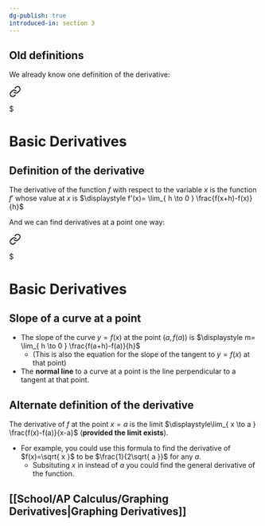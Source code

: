 ```yaml
---
dg-publish: true
introduced-in: section 3
---
```

## Old definitions
We already know one definition of the derivative:  

<div class="transclusion internal-embed is-loaded"><a class="markdown-embed-link" href="/basic-derivatives/#definition-of-the-derivative" aria-label="Open link"><svg xmlns="http://www.w3.org/2000/svg" width="24" height="24" viewBox="0 0 24 24" fill="none" stroke="currentColor" stroke-width="2" stroke-linecap="round" stroke-linejoin="round" class="svg-icon lucide-link"><path d="M10 13a5 5 0 0 0 7.54.54l3-3a5 5 0 0 0-7.07-7.07l-1.72 1.71"></path><path d="M14 11a5 5 0 0 0-7.54-.54l-3 3a5 5 0 0 0 7.07 7.07l1.71-1.71"></path></svg></a><div class="markdown-embed">

$<div class="markdown-embed-title">

# Basic Derivatives

</div>


## Definition of the derivative
The derivative of the function $f$ with respect to the variable $x$ is the function $f'$ whose value at $x$ is $\displaystyle f'(x)= \lim_{ h \to 0 } \frac{f(x+h)-f(x)}{h}$ 

</div></div>
  
And we can find derivatives at a point one way:  

<div class="transclusion internal-embed is-loaded"><a class="markdown-embed-link" href="/basic-derivatives/#slope-of-a-curve-at-a-point" aria-label="Open link"><svg xmlns="http://www.w3.org/2000/svg" width="24" height="24" viewBox="0 0 24 24" fill="none" stroke="currentColor" stroke-width="2" stroke-linecap="round" stroke-linejoin="round" class="svg-icon lucide-link"><path d="M10 13a5 5 0 0 0 7.54.54l3-3a5 5 0 0 0-7.07-7.07l-1.72 1.71"></path><path d="M14 11a5 5 0 0 0-7.54-.54l-3 3a5 5 0 0 0 7.07 7.07l1.71-1.71"></path></svg></a><div class="markdown-embed">

$<div class="markdown-embed-title">

# Basic Derivatives

</div>


## Slope of a curve at a point
- The slope of the curve $y=f(x)$ at the point $(a, f(a))$ is $\displaystyle m= \lim_{ h \to 0 } \frac{f(a+h)-f(a)}{h}$  
	- (This is also the equation for the slope of the tangent to $y=f(x)$ at that point)
- The **normal line** to a curve at a point is the line perpendicular to a tangent at that point.

</div></div>

## Alternate definition of the derivative
The derivative of $f$ at the point $x=a$ is the limit $\displaystyle\lim_{ x \to a } \frac{f(x)-f(a)}{x-a}$ (**provided the limit exists**).
- For example, you could use this formula to find the derivative of $f(x)=\sqrt{ x }$ to be $\frac{1}{2\sqrt{ a }}$ for any $a$. 
	- Subsituting $x$ in instead of $a$ you could find the general derivative of the function.
## [[School/AP Calculus/Graphing Derivatives\|Graphing Derivatives]]